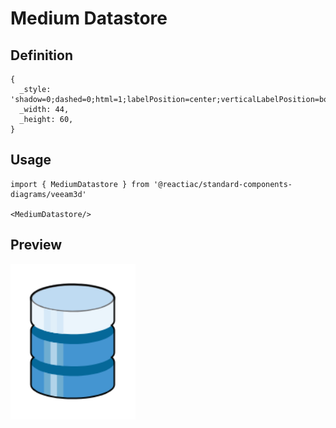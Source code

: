 # Medium Datastore

## Definition

```
{
  _style: 'shadow=0;dashed=0;html=1;labelPosition=center;verticalLabelPosition=bottom;verticalAlign=top;align=center;outlineConnect=0;shape=mxgraph.veeam.3d.medium_datastore;',
  _width: 44,
  _height: 60,
}
```

## Usage

```
import { MediumDatastore } from '@reactiac/standard-components-diagrams/veeam3d'

<MediumDatastore/>
```

## Preview

<img src="./medium-datastore.png" width="200"/>
